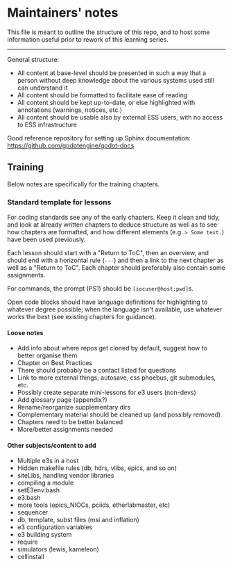 # Maintainers' notes

This file is meant to outline the structure of this repo, and to host some information useful prior to rework of this learning series.

---

General structure:
- All content at base-level should be presented in such a way that a person without deep knowledge about the various systems used still can understand it
- All content should be formatted to facilitate ease of reading
- All content should be kept up-to-date, or else highlighted with annotations (warnings, notices, etc.)
- All content should be usable also by external ESS users, with no access to ESS infrastructure

Good reference repository for setting up Sphinx documentation: https://github.com/godotengine/godot-docs

## Training

Below notes are specifically for the training chapters.

### Standard template for lessons

For coding standards see any of the early chapters. Keep it clean and tidy, and look at already written chapters to deduce structure as well as to see how chapters are formatted, and how different elements (e.g. `> Some text.`) have been used previously.

Each lesson should start with a "Return to ToC", then an overview, and should end with a horizontal rule (`---`) and then a link to the next chapter as well as a "Return to ToC". Each chapter should preferably also contain some assignments.

For commands, the prompt (PS1) should be `[iocuser@host:pwd]$`.

Open code blocks should have language definitions for highlighting to whatever degree possible; when the language isn't available, use whatever works the best (see existing chapters for guidance).

#### Loose notes

- Add info about where repos get cloned by default, suggest how to better organise them
- Chapter on Best Practices
- There should probably be a contact listed for questions
- Link to more external things; autosave, css phoebus, git submodules, etc.
- Possibly create separate mini-lessons for e3 users (non-devs)
- Add glossary page (appendix?)
- Rename/reorganize supplementary dirs
- Complementary material should be cleaned up (and possibly removed)
- Chapters need to be better balanced
- More/better assignments needed

#### Other subjects/content to add

- Multiple e3s in a host
- Hidden makefile rules (db, hdrs, vlibs, epics, and so on)
- siteLibs, handling vendor libraries
- compiling a module
- setE3env.bash
- e3.bash
- more tools (epics_NIOCs, pciids, etherlabmaster, etc)
- sequencer
- db, template, subst files (msi and inflation)
- e3 configuration variables
- e3 building system
- require
- simulators (lewis, kameleon)
- cellinstall
